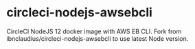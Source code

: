 # circleci-nodejs-awsebcli
CircleCI NodeJS 12 docker image with AWS EB CLI. Fork from ibnclaudius/circleci-nodejs-awsebcli to use latest Node version.
